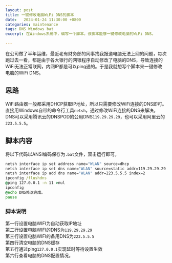 ```yaml
---
layout: post
title: 一键修改电脑WiFi DNS的脚本
date:   2024-01-24 11:30:00 +0800
categories: maintenance
tags: DNS Windows bat
excerpt: 在Windows系统中，编写一个脚本，该脚本能够一键修改电脑的WiFi DNS。

---
```


在公司做了半年运维，最近老有财务部的同事找我报道电脑无法上网的问题，每次跑过去一看，都是由于各大银行的网银程序自动修改了电脑的DNS，导致连接的WiFi无法正常联网，内网IP都是可以ping通的。于是我就想写个脚本来一键修改电脑的WiFi DNS。

## 思路  
WiFi路由器一般都采用DHCP获取IP地址，所以只需要修改WiFi连接的DNS即可。  
直接用Windows自带的命令行工具`netsh`，通过修改WiFi连接的DNS来解决。  
DNS可以采用腾讯云的DNSPOD的公用DNS```119.29.29.29```，也可以采用阿里云的```223.5.5.5```。

## 脚本内容  
将以下代码以ANSI编码保存为```.bat```文件，双击运行即可。  
```bat
netsh interface ip set address name="WLAN" source=dhcp
netsh interface ip set dns name="WLAN" source=static addr=119.29.29.29 register=primary
netsh interface ip add dns name="WLAN" addr=223.5.5.5 index=2
ipconfig /flushdns
@ping 127.0.0.1 -n 11 >nul
ipconfig
@echo DNS修改完成。
pause
```
### 脚本说明
第一行设置电脑WIFI为自动获取IP地址  
第二行设置电脑WIFI的DNS为```119.29.29.29```  
第三行设置电脑WIFI的备用DNS为```223.5.5.5```  
第四行清空电脑的DNS缓存  
第五行通过ping```127.0.0.1```实现延时等待设置生效  
第六行查看电脑的DNS配置情况。